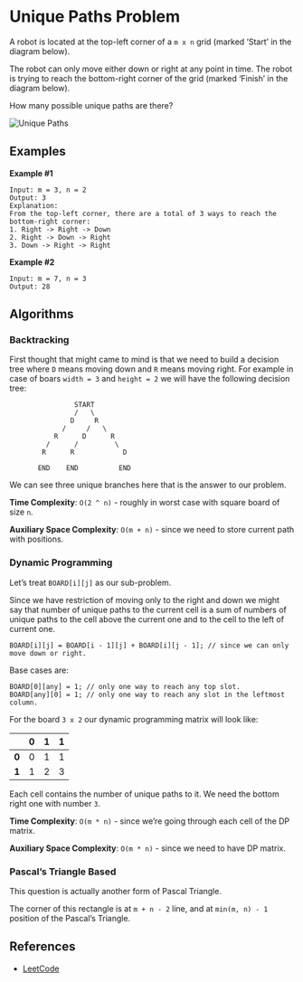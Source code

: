 Unique Paths Problem
====================

A robot is located at the top-left corner of a `m x n` grid (marked ‘Start’ in the diagram below).

The robot can only move either down or right at any point in time. The robot is trying to reach the bottom-right corner of the grid (marked ‘Finish’ in the diagram below).

How many possible unique paths are there?

![Unique Paths](https://leetcode.com/static/images/problemset/robot_maze.png)

Examples
--------

**Example \#1**

    Input: m = 3, n = 2
    Output: 3
    Explanation:
    From the top-left corner, there are a total of 3 ways to reach the bottom-right corner:
    1. Right -> Right -> Down
    2. Right -> Down -> Right
    3. Down -> Right -> Right

**Example \#2**

    Input: m = 7, n = 3
    Output: 28

Algorithms
----------

### Backtracking

First thought that might came to mind is that we need to build a decision tree where `D` means moving down and `R` means moving right. For example in case of boars `width = 3` and `height = 2` we will have the following decision tree:

                    START
                    /   \
                   D     R
                 /     /   \
               R      D      R
             /      /         \
            R      R            D

           END    END          END

We can see three unique branches here that is the answer to our problem.

**Time Complexity**: `O(2 ^ n)` - roughly in worst case with square board of size `n`.

**Auxiliary Space Complexity**: `O(m + n)` - since we need to store current path with positions.

### Dynamic Programming

Let’s treat `BOARD[i][j]` as our sub-problem.

Since we have restriction of moving only to the right and down we might say that number of unique paths to the current cell is a sum of numbers of unique paths to the cell above the current one and to the cell to the left of current one.

    BOARD[i][j] = BOARD[i - 1][j] + BOARD[i][j - 1]; // since we can only move down or right.

Base cases are:

    BOARD[0][any] = 1; // only one way to reach any top slot.
    BOARD[any][0] = 1; // only one way to reach any slot in the leftmost column.

For the board `3 x 2` our dynamic programming matrix will look like:

<table><thead><tr class="header"><th style="text-align: center;"></th><th style="text-align: center;">0</th><th style="text-align: center;">1</th><th style="text-align: center;">1</th></tr></thead><tbody><tr class="odd"><td style="text-align: center;"><strong>0</strong></td><td style="text-align: center;">0</td><td style="text-align: center;">1</td><td style="text-align: center;">1</td></tr><tr class="even"><td style="text-align: center;"><strong>1</strong></td><td style="text-align: center;">1</td><td style="text-align: center;">2</td><td style="text-align: center;">3</td></tr></tbody></table>

Each cell contains the number of unique paths to it. We need the bottom right one with number `3`.

**Time Complexity**: `O(m * n)` - since we’re going through each cell of the DP matrix.

**Auxiliary Space Complexity**: `O(m * n)` - since we need to have DP matrix.

### Pascal’s Triangle Based

This question is actually another form of Pascal Triangle.

The corner of this rectangle is at `m + n - 2` line, and at `min(m, n) - 1` position of the Pascal’s Triangle.

References
----------

-   [LeetCode](https://leetcode.com/problems/unique-paths/description/)

